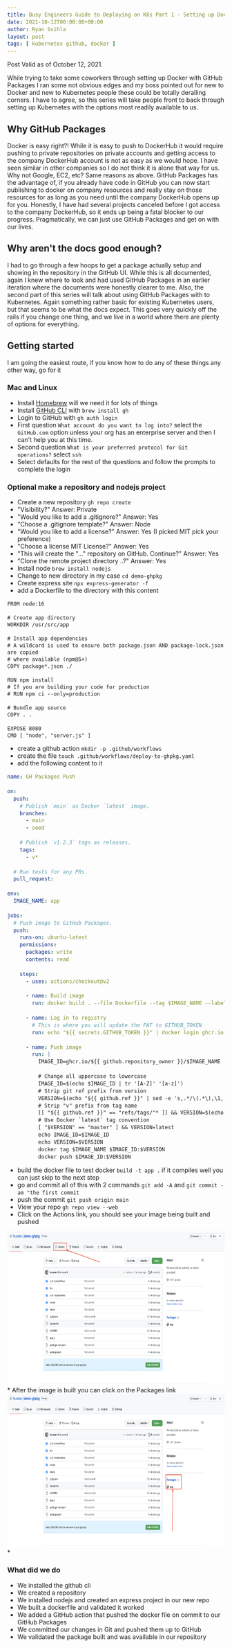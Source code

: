 ```yaml
---
title: Busy Engineers Guide to Deploying on K8s Part 1 - Setting up Docker with GitHub Packages 
date: 2021-10-12T00:00:00+00:00
author: Ryan Svihla
layout: post
tags: [ kubernetes github, docker ]
---
```


Post Valid as of October 12, 2021.

While trying to take some coworkers through setting up Docker with GitHub Packages I ran some not obvious edges and my boss pointed out
for new to Docker and new to Kubernetes people these could be totally derailing corners. I have to agree, so this series will take people front to back
through setting up Kubernetes with the options most readily available to us.

## Why GitHub Packages

Docker is easy right?! While it is easy to push to DockerHub it would require pushing to private repositories on private accounts and getting
access to the company DockerHub account is not as easy as we would hope. I have seen similar in other companies so I do not think it is alone that way for us.
Why not Google, EC2, etc? Same reasons as above. GitHub Packages has the advantage of, if you already have code in GitHub you can now start publishing to docker on 
company resources and really stay on those resources for as long as you need until the company DockerHub opens up for you. Honestly, I have had several projects
canceled before I got access to the company DockerHub, so it ends up being a fatal blocker to our progress. Pragmatically, we can just use GitHub Packages and get on with our lives.


## Why aren't the docs good enough?

I had to go through a few hoops to get a package actually setup and showing in the repository in the GitHub UI. While this is all documented, again I knew where to look and had used
GitHub Packages in an earlier iteration where the documents were honestly clearer to me. Also, the second part of this series will talk about using GitHub Packages with
to Kubernetes. Again something rather basic for existing Kubernetes users, but that seems to be what the docs expect. This goes very quickly off the rails if you change one thing,
and we live in a world where there are plenty of options for everything.

## Getting started 

I am going the easiest route, if you know how to do any of these things any other way, go for it

### Mac and Linux

* Install [Homebrew](https://brew.sh) will we need it for lots of things
* Install [GitHub CLI](https://cli.github.com) with `brew install gh`
* Login to GitHub with `gh auth login` 
* First question `What account do you want to log into?` select the `GitHub.com` option unless your org has an enterprise server and then I can't help you at this time.
* Second question `What is your preferred protocol for Git operations?` select `ssh`
* Select defaults for the rest of the questions and follow the prompts to complete the login

### Optional make a repository and nodejs project

* Create a new repository `gh repo create` 
* "Visibility?" Answer: Private
* "Would you like to add a .gitignore?" Answer: Yes
* "Choose a .gitignore template?" Answer: Node
* "Would you like to add a license?" Answer: Yes (I picked MIT pick your preference)
* "Choose a license MIT License?" Answer: Yes
* "This will create the "..." repository on GitHub. Continue?" Answer: Yes
* "Clone the remote project directory ..?" Answer: Yes
* Install node `brew install nodejs`
* Change to new directory in my case `cd demo-ghpkg`
* Create express site `npx express-generator -f`
* add a Dockerfile to the directory with this content
```
FROM node:16

# Create app directory
WORKDIR /usr/src/app

# Install app dependencies
# A wildcard is used to ensure both package.json AND package-lock.json are copied
# where available (npm@5+)
COPY package*.json ./

RUN npm install
# If you are building your code for production
# RUN npm ci --only=production

# Bundle app source
COPY . .

EXPOSE 8080
CMD [ "node", "server.js" ]
```
* create a github action `mkdir -p .github/workflows`
* create the file `touch .github/workflows/deploy-to-ghpkg.yaml`
* add the following content to it
```yaml
name: GH Packages Push

on:
  push:
    # Publish `main` as Docker `latest` image.
    branches:
      - main
      - seed

    # Publish `v1.2.3` tags as releases.
    tags:
      - v*

  # Run tests for any PRs.
  pull_request:

env:
  IMAGE_NAME: app

jobs:
  # Push image to GitHub Packages.
  push:
    runs-on: ubuntu-latest
    permissions:
      packages: write
      contents: read

    steps:
      - uses: actions/checkout@v2

      - name: Build image
        run: docker build . --file Dockerfile --tag $IMAGE_NAME --label "runnumber=${GITHUB_RUN_ID}"

      - name: Log in to registry
        # This is where you will update the PAT to GITHUB_TOKEN
        run: echo "${{ secrets.GITHUB_TOKEN }}" | docker login ghcr.io -u ${{ github.actor }} --password-stdin

      - name: Push image
        run: |
          IMAGE_ID=ghcr.io/${{ github.repository_owner }}/$IMAGE_NAME

          # Change all uppercase to lowercase
          IMAGE_ID=$(echo $IMAGE_ID | tr '[A-Z]' '[a-z]')
          # Strip git ref prefix from version
          VERSION=$(echo "${{ github.ref }}" | sed -e 's,.*/\(.*\),\1,')
          # Strip "v" prefix from tag name
          [[ "${{ github.ref }}" == "refs/tags/"* ]] && VERSION=$(echo $VERSION | sed -e 's/^v//')
          # Use Docker `latest` tag convention
          [ "$VERSION" == "master" ] && VERSION=latest
          echo IMAGE_ID=$IMAGE_ID
          echo VERSION=$VERSION
          docker tag $IMAGE_NAME $IMAGE_ID:$VERSION
          docker push $IMAGE_ID:$VERSION
```
* build the docker file to test docker `build -t app .` if it compiles well you can just skip to the next step
* go and commit all of this with 2 commands `git add -A` and `git commit -am "the first commit`
* push the commit `git push origin main`
* View your repo `gh repo view --web`
* Click on the Actions link, you should see your image being built and pushed
<img title="actions.png" src="/assets/actions.png" border="0" alt="actions" width="600" height="355" />
* After the image is built you can click on the Packages link
<img title="packages.png" src="/assets/packages.png" border="0" alt="packages" width="600" height="355" />
* 

### What did we do

* We installed the github cli
* We created a repository
* We installed nodejs and created an express project in our new repo
* We built a dockerfile and validated it worked
* We added a GitHub action that pushed the docker file on commit to our GitHub Packages
* We committed our changes in Git and pushed them up to GitHub
* We validated the package built and was available in our repository
